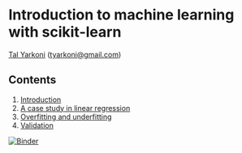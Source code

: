 # Introduction to machine learning with scikit-learn

[Tal Yarkoni](https://talyarkoni.org) (tyarkoni@gmail.com)

## Contents

1. [Introduction](https://github.com/tyarkoni/ML4PS/blob/master/notebooks/1-Introduction.ipynb)
2. [A case study in linear regression](https://github.com/tyarkoni/ML4PS/blob/master/notebooks/2-A-case-study-in-linear-regression.ipynb)
3. [Overfitting and underfitting](https://github.com/tyarkoni/ML4PS/blob/master/notebooks/3-Overfitting-and-underfitting.ipynb)
4. [Validation](https://github.com/tyarkoni/ML4PS/blob/master/notebooks/4-Validation.ipynb)

[![Binder](https://mybinder.org/badge_logo.svg)](https://github.com/neurohackademy/intro_sklearn/master)